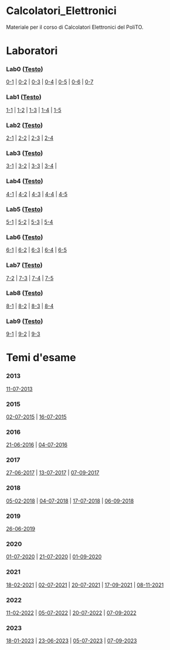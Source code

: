 # Calcolatori_Elettronici
 Materiale per il corso di Calcolatori Elettronici del PoliTO.

# Laboratori
### Lab0 ([Testo](https://github.com/giacomodandolo/Calcolatori_Elettronici/tree/main/Assembly/Soluzioni/Lab0/esercitazione0-all.pdf))
 [0-1](https://github.com/giacomodandolo/Calcolatori_Elettronici/tree/main/Assembly/Lab0/0-1.s) | 
 [0-2](https://github.com/giacomodandolo/Calcolatori_Elettronici/tree/main/Assembly/Lab0/0-2.s) |
 [0-3](https://github.com/giacomodandolo/Calcolatori_Elettronici/tree/main/Assembly/Lab0/0-3.s) |
 [0-4](https://github.com/giacomodandolo/Calcolatori_Elettronici/tree/main/Assembly/Lab0/0-4.s) |
 [0-5](https://github.com/giacomodandolo/Calcolatori_Elettronici/tree/main/Assembly/Lab0/0-5.s) |
 [0-6](https://github.com/giacomodandolo/Calcolatori_Elettronici/tree/main/Assembly/Lab0/0-6.s) |
 [0-7](https://github.com/giacomodandolo/Calcolatori_Elettronici/tree/main/Assembly/Lab0/0-7.s)

### Lab1 ([Testo](https://github.com/giacomodandolo/Calcolatori_Elettronici/tree/main/Assembly/Soluzioni/Lab1/esercitazione1-all.pdf))
 [1-1](https://github.com/giacomodandolo/Calcolatori_Elettronici/tree/main/Assembly/Lab1/1-1.s) |
 [1-2](https://github.com/giacomodandolo/Calcolatori_Elettronici/tree/main/Assembly/Lab1/1-2.s) |
 [1-3](https://github.com/giacomodandolo/Calcolatori_Elettronici/tree/main/Assembly/Lab1/1-3.s) |
 [1-4](https://github.com/giacomodandolo/Calcolatori_Elettronici/tree/main/Assembly/Lab1/1-4.s) |
 [1-5](https://github.com/giacomodandolo/Calcolatori_Elettronici/tree/main/Assembly/Lab1/1-5.s)

### Lab2 ([Testo](https://github.com/giacomodandolo/Calcolatori_Elettronici/tree/main/Assembly/Soluzioni/Lab2/esercitazione2-all.pdf))
 [2-1](https://github.com/giacomodandolo/Calcolatori_Elettronici/tree/main/Assembly/Lab2/2-1.s) |
 [2-2](https://github.com/giacomodandolo/Calcolatori_Elettronici/tree/main/Assembly/Lab2/2-2.s) |
 [2-3](https://github.com/giacomodandolo/Calcolatori_Elettronici/tree/main/Assembly/Lab2/2-3.s) |
 [2-4](https://github.com/giacomodandolo/Calcolatori_Elettronici/tree/main/Assembly/Lab2/2-4.s) 

### Lab3 ([Testo](https://github.com/giacomodandolo/Calcolatori_Elettronici/tree/main/Assembly/Soluzioni/Lab3/esercitazione3-all.pdf))
 [3-1](https://github.com/giacomodandolo/Calcolatori_Elettronici/tree/main/Assembly/Lab3/3-1.s) |
 [3-2](https://github.com/giacomodandolo/Calcolatori_Elettronici/tree/main/Assembly/Lab3/3-2.s) |
 [3-3](https://github.com/giacomodandolo/Calcolatori_Elettronici/tree/main/Assembly/Lab3/3-3.s) |
 [3-4](https://github.com/giacomodandolo/Calcolatori_Elettronici/tree/main/Assembly/Lab3/3-4.s) |
 
### Lab4 ([Testo](https://github.com/giacomodandolo/Calcolatori_Elettronici/tree/main/Assembly/Soluzioni/Lab4/esercitazione4-all.pdf))
 [4-1](https://github.com/giacomodandolo/Calcolatori_Elettronici/tree/main/Assembly/Lab4/4-1.s) |
 [4-2](https://github.com/giacomodandolo/Calcolatori_Elettronici/tree/main/Assembly/Lab4/4-2.s) |
 [4-3](https://github.com/giacomodandolo/Calcolatori_Elettronici/tree/main/Assembly/Lab4/4-3.s) |
 [4-4](https://github.com/giacomodandolo/Calcolatori_Elettronici/tree/main/Assembly/Lab4/4-4.s) |
 [4-5](https://github.com/giacomodandolo/Calcolatori_Elettronici/tree/main/Assembly/Lab4/4-5.s) 

### Lab5 ([Testo](https://github.com/giacomodandolo/Calcolatori_Elettronici/tree/main/Assembly/Soluzioni/Lab5/esercitazione5-all.pdf))
 [5-1](https://github.com/giacomodandolo/Calcolatori_Elettronici/tree/main/Assembly/Lab5/5-1.s) |
 [5-2](https://github.com/giacomodandolo/Calcolatori_Elettronici/tree/main/Assembly/Lab5/5-2.s) |
 [5-3](https://github.com/giacomodandolo/Calcolatori_Elettronici/tree/main/Assembly/Lab5/5-3.s) |
 [5-4](https://github.com/giacomodandolo/Calcolatori_Elettronici/tree/main/Assembly/Lab5/5-4.s)

### Lab6 ([Testo](https://github.com/giacomodandolo/Calcolatori_Elettronici/tree/main/Assembly/Soluzioni/Lab6/esercitazione6-all.pdf))
 [6-1](https://github.com/giacomodandolo/Calcolatori_Elettronici/tree/main/Assembly/Lab6/6-1.s) |
 [6-2](https://github.com/giacomodandolo/Calcolatori_Elettronici/tree/main/Assembly/Lab6/6-2.s) |
 [6-3](https://github.com/giacomodandolo/Calcolatori_Elettronici/tree/main/Assembly/Lab6/6-3.s) |
 [6-4](https://github.com/giacomodandolo/Calcolatori_Elettronici/tree/main/Assembly/Lab6/6-4.s) |
 [6-5](https://github.com/giacomodandolo/Calcolatori_Elettronici/tree/main/Assembly/Lab6/6-5.s)

### Lab7 ([Testo](https://github.com/giacomodandolo/Calcolatori_Elettronici/tree/main/Assembly/Soluzioni/Lab7/esercitazione7-all.pdf))
 [7-2](https://github.com/giacomodandolo/Calcolatori_Elettronici/tree/main/Assembly/Lab7/7-2.s) |
 [7-3](https://github.com/giacomodandolo/Calcolatori_Elettronici/tree/main/Assembly/Lab7/7-3.s) |
 [7-4](https://github.com/giacomodandolo/Calcolatori_Elettronici/tree/main/Assembly/Lab7/7-4.s) |
 [7-5](https://github.com/giacomodandolo/Calcolatori_Elettronici/tree/main/Assembly/Lab7/7-5.s) 

### Lab8 ([Testo](https://github.com/giacomodandolo/Calcolatori_Elettronici/tree/main/Assembly/Soluzioni/Lab8/esercitazione8-all.pdf))
 [8-1](https://github.com/giacomodandolo/Calcolatori_Elettronici/tree/main/Assembly/Lab8/8-1.s) |
 [8-2](https://github.com/giacomodandolo/Calcolatori_Elettronici/tree/main/Assembly/Lab8/8-2.s) |
 [8-3](https://github.com/giacomodandolo/Calcolatori_Elettronici/tree/main/Assembly/Lab8/8-3.s) |
 [8-4](https://github.com/giacomodandolo/Calcolatori_Elettronici/tree/main/Assembly/Lab8/8-4.s)
 
### Lab9 ([Testo](https://github.com/giacomodandolo/Calcolatori_Elettronici/tree/main/Assembly/Soluzioni/Lab9/esercitazione9.pdf))
 [9-1](https://github.com/giacomodandolo/Calcolatori_Elettronici/tree/main/Assembly/Lab9/9-1.s) |
 [9-2](https://github.com/giacomodandolo/Calcolatori_Elettronici/tree/main/Assembly/Lab9/9-2.s) |
 [9-3](https://github.com/giacomodandolo/Calcolatori_Elettronici/tree/main/Assembly/Lab9/9-3.s)

# Temi d'esame
### 2013
 [11-07-2013](https://github.com/giacomodandolo/Calcolatori_Elettronici/tree/main/Temi%20d'esame/20130711) 

### 2015
 [02-07-2015](https://github.com/giacomodandolo/Calcolatori_Elettronici/tree/main/Temi%20d'esame/20150702) |
 [16-07-2015](https://github.com/giacomodandolo/Calcolatori_Elettronici/tree/main/Temi%20d'esame/20150716)

### 2016
 [21-06-2016](https://github.com/giacomodandolo/Calcolatori_Elettronici/tree/main/Temi%20d'esame/20160621) |
 [04-07-2016](https://github.com/giacomodandolo/Calcolatori_Elettronici/tree/main/Temi%20d'esame/20160704)

### 2017
 [27-06-2017](https://github.com/giacomodandolo/Calcolatori_Elettronici/tree/main/Temi%20d'esame/20170627) |
 [13-07-2017](https://github.com/giacomodandolo/Calcolatori_Elettronici/tree/main/Temi%20d'esame/20170713) |
 [07-09-2017](https://github.com/giacomodandolo/Calcolatori_Elettronici/tree/main/Temi%20d'esame/20170907)
 
### 2018
 [05-02-2018](https://github.com/giacomodandolo/Calcolatori_Elettronici/tree/main/Temi%20d'esame/20180205) |
 [04-07-2018](https://github.com/giacomodandolo/Calcolatori_Elettronici/tree/main/Temi%20d'esame/20180704) |
 [17-07-2018](https://github.com/giacomodandolo/Calcolatori_Elettronici/tree/main/Temi%20d'esame/20180717) |
 [06-09-2018](https://github.com/giacomodandolo/Calcolatori_Elettronici/tree/main/Temi%20d'esame/20180906)

### 2019
 [26-06-2019](https://github.com/giacomodandolo/Calcolatori_Elettronici/tree/main/Temi%20d'esame/20190626)

### 2020
 [01-07-2020](https://github.com/giacomodandolo/Calcolatori_Elettronici/tree/main/Temi%20d'esame/20200701) |
 [21-07-2020](https://github.com/giacomodandolo/Calcolatori_Elettronici/tree/main/Temi%20d'esame/20200721) |
 [01-09-2020](https://github.com/giacomodandolo/Calcolatori_Elettronici/tree/main/Temi%20d'esame/20200901)
 
### 2021
 [18-02-2021](https://github.com/giacomodandolo/Calcolatori_Elettronici/tree/main/Temi%20d'esame/20210218) |
 [02-07-2021](https://github.com/giacomodandolo/Calcolatori_Elettronici/tree/main/Temi%20d'esame/20210702) |
 [20-07-2021](https://github.com/giacomodandolo/Calcolatori_Elettronici/tree/main/Temi%20d'esame/20210720) |
 [17-09-2021](https://github.com/giacomodandolo/Calcolatori_Elettronici/tree/main/Temi%20d'esame/20210917) |
 [08-11-2021](https://github.com/giacomodandolo/Calcolatori_Elettronici/tree/main/Temi%20d'esame/20211108)

### 2022
 [11-02-2022](https://github.com/giacomodandolo/Calcolatori_Elettronici/tree/main/Temi%20d'esame/20220211) |
 [05-07-2022](https://github.com/giacomodandolo/Calcolatori_Elettronici/tree/main/Temi%20d'esame/20220705) |
 [20-07-2022](https://github.com/giacomodandolo/Calcolatori_Elettronici/tree/main/Temi%20d'esame/20220720) |
 [07-09-2022](https://github.com/giacomodandolo/Calcolatori_Elettronici/tree/main/Temi%20d'esame/20220907)
 
### 2023
 [18-01-2023](https://github.com/giacomodandolo/Calcolatori_Elettronici/tree/main/Temi%20d'esame/20210702) |
 [23-06-2023](https://github.com/giacomodandolo/Calcolatori_Elettronici/tree/main/Temi%20d'esame/20210720) |
 [05-07-2023](https://github.com/giacomodandolo/Calcolatori_Elettronici/tree/main/Temi%20d'esame/20210917) |
 [07-09-2023](https://github.com/giacomodandolo/Calcolatori_Elettronici/tree/main/Temi%20d'esame/20211108)
